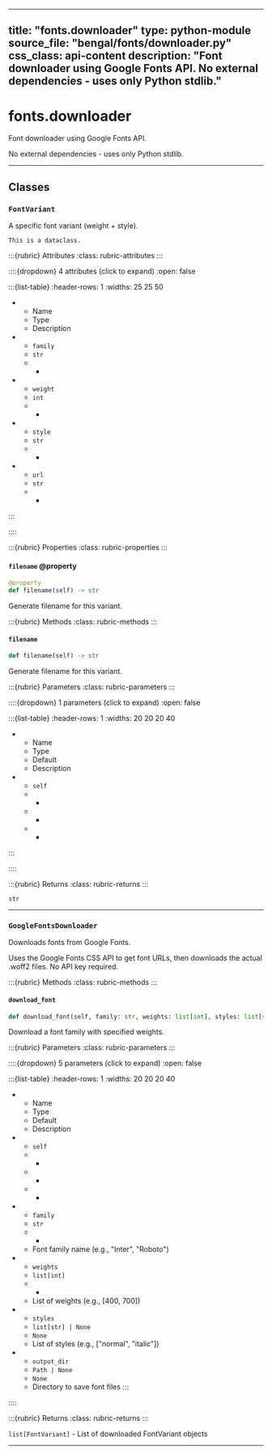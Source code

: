 
---
title: "fonts.downloader"
type: python-module
source_file: "bengal/fonts/downloader.py"
css_class: api-content
description: "Font downloader using Google Fonts API.  No external dependencies - uses only Python stdlib."
---

# fonts.downloader

Font downloader using Google Fonts API.

No external dependencies - uses only Python stdlib.

---

## Classes

### `FontVariant`


A specific font variant (weight + style).

```{info}
This is a dataclass.
```

:::{rubric} Attributes
:class: rubric-attributes
:::

::::{dropdown} 4 attributes (click to expand)
:open: false

:::{list-table}
:header-rows: 1
:widths: 25 25 50

* - Name
  - Type
  - Description
* - `family`
  - `str`
  - -
* - `weight`
  - `int`
  - -
* - `style`
  - `str`
  - -
* - `url`
  - `str`
  - -
:::

::::

:::{rubric} Properties
:class: rubric-properties
:::
#### `filename` @property

```python
@property
def filename(self) -> str
```

Generate filename for this variant.

:::{rubric} Methods
:class: rubric-methods
:::
#### `filename`
```python
def filename(self) -> str
```

Generate filename for this variant.



:::{rubric} Parameters
:class: rubric-parameters
:::

::::{dropdown} 1 parameters (click to expand)
:open: false

:::{list-table}
:header-rows: 1
:widths: 20 20 20 40

* - Name
  - Type
  - Default
  - Description
* - `self`
  - -
  - -
  - -
:::

::::

:::{rubric} Returns
:class: rubric-returns
:::

`str`




---

### `GoogleFontsDownloader`


Downloads fonts from Google Fonts.

Uses the Google Fonts CSS API to get font URLs, then downloads
the actual .woff2 files. No API key required.




:::{rubric} Methods
:class: rubric-methods
:::
#### `download_font`
```python
def download_font(self, family: str, weights: list[int], styles: list[str] | None = None, output_dir: Path | None = None) -> list[FontVariant]
```

Download a font family with specified weights.



:::{rubric} Parameters
:class: rubric-parameters
:::

::::{dropdown} 5 parameters (click to expand)
:open: false

:::{list-table}
:header-rows: 1
:widths: 20 20 20 40

* - Name
  - Type
  - Default
  - Description
* - `self`
  - -
  - -
  - -
* - `family`
  - `str`
  - -
  - Font family name (e.g., "Inter", "Roboto")
* - `weights`
  - `list[int]`
  - -
  - List of weights (e.g., [400, 700])
* - `styles`
  - `list[str] | None`
  - `None`
  - List of styles (e.g., ["normal", "italic"])
* - `output_dir`
  - `Path | None`
  - `None`
  - Directory to save font files
:::

::::

:::{rubric} Returns
:class: rubric-returns
:::

`list[FontVariant]` - List of downloaded FontVariant objects




---


